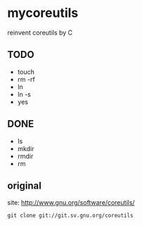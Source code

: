 # mycoreutils

reinvent coreutils by C

## TODO
* touch
* rm -rf
* ln
* ln -s
* yes

## DONE
* ls
* mkdir
* rmdir
* rm

## original

site: http://www.gnu.org/software/coreutils/

```
git clone git://git.sv.gnu.org/coreutils
```
